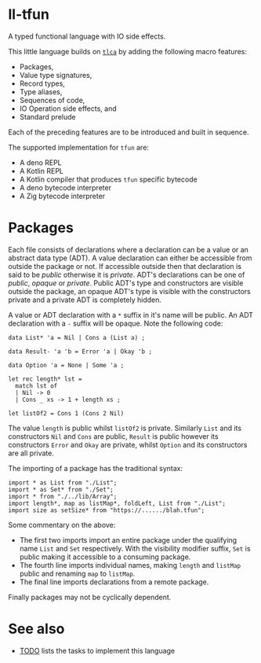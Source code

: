 # ll-tfun

A typed functional language with IO side effects.

This little language builds on
[`tlca`](https://github.com/littlelanguages/ll-tlca) by adding the following
macro features:

- Packages,
- Value type signatures,
- Record types,
- Type aliases,
- Sequences of code,
- IO Operation side effects, and
- Standard prelude

Each of the preceding features are to be introduced and built in sequence.

The supported implementation for `tfun` are:

- A deno REPL
- A Kotlin REPL
- A Kotlin compiler that produces `tfun` specific bytecode
- A deno bytecode interpreter
- A Zig bytecode interpreter

# Packages

Each file consists of declarations where a declaration can be a value or an
abstract data type (ADT). A value declaration can either be accessible from
outside the package or not. If accessible outside then that declaration is said
to be _public_ otherwise it is _private_. ADT's declarations can be one of
_public_, _opaque_ or _private_. Public ADT's type and constructors are visible
outside the package, an opaque ADT's type is visible with the constructors
private and a private ADT is completely hidden.

A value or ADT declaration with a `*` suffix in it's name will be public. An ADT
declaration with a `-` suffix will be opaque. Note the following code:

```
data List* 'a = Nil | Cons a (List a) ;

data Result- 'a 'b = Error 'a | Okay 'b ;

data Option 'a = None | Some 'a ;

let rec length* lst =
  match lst of
  | Nil -> 0
  | Cons _ xs -> 1 + length xs ;

let listOf2 = Cons 1 (Cons 2 Nil)
```

The value `length` is public whilst `listOf2` is private. Similarly `List` and
its constructors `Nil` and `Cons` are public, `Result` is public however its
constructors `Error` and `Okay` are private, whilst `Option` and its
constructors are all private.

The importing of a package has the traditional syntax:

```
import * as List from "./List";
import * as Set* from "./Set";
import * from "./../lib/Array";
import length*, map as listMap*, foldLeft, List from "./List";
import size as setSize* from "https://....../blah.tfun";
```

Some commentary on the above:

- The first two imports import an entire package under the qualifying name
  `List` and `Set` respectively. With the visibility modifier suffix, `Set` is
  public making it accessible to a consuming package.
- The fourth line imports individual names, making `length` and `listMap` public
  and renaming `map` to `listMap`.
- The final line imports declarations from a remote package.

Finally packages may not be cyclically dependent.

# See also

- [TODO](TODO.md) lists the tasks to implement this language
